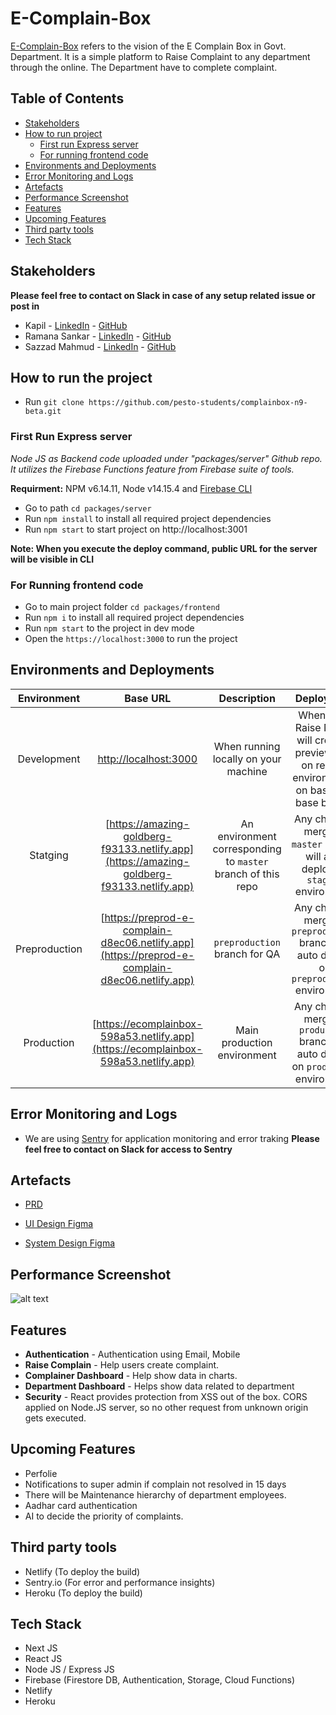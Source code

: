 # E-Complain-Box

[E-Complain-Box](https://ecomplainbox-598a53.netlify.app/) refers to the vision of the E Complain Box in Govt. Department. It is a simple platform to Raise Complaint to any department through the online. The Department have to complete complaint.  

## Table of Contents
- [Stakeholders](#stakeholders)
- [How to run project](#how-to-run-the-project)
  * [First run Express server](#first-run-express-server)
  * [For running frontend code](#for-running-frontend-code)
- [Environments and Deployments](#environments-and-deployments)
- [Error Monitoring and Logs](#error-monitoring-and-logs)
- [Artefacts](#artefacts)
- [Performance Screenshot](#performance-screenshot)
- [Features](#features)
- [Upcoming Features](#upcoming-features)
- [Third party tools](#third-party-tools)
- [Tech Stack](#tech-stack)

## Stakeholders 

**Please feel free to contact on Slack in case of any setup related issue or post in** 

- Kapil - [LinkedIn](https://www.linkedin.com/in/pardeep2411/) - [GitHub](https://github.com/pardeep24)
- Ramana Sankar - [LinkedIn](https://www.linkedin.com/in/ramanasankar/) - [GitHub](https://github.com/ramanasankarv)
- Sazzad Mahmud - [LinkedIn](www.linkedin.com/in/tusher-mahmud-49602a146) - [GitHub](https://github.com/tushermahmud)


## How to run the project

- Run `git clone https://github.com/pesto-students/complainbox-n9-beta.git`


### First Run Express server

*Node JS as Backend code uploaded under "packages/server" Github repo. It utilizes the Firebase Functions feature from Firebase suite of tools.*

**Requirment:** NPM v6.14.11, Node v14.15.4 and [Firebase CLI](https://firebase.google.com/docs/cli#install_the_firebase_cli)

- Go to path `cd packages/server`
- Run `npm install` to install all required project dependencies
- Run `npm start` to start project on http://localhost:3001


**Note: When you execute the deploy command, public URL for the server will be visible in CLI**


### For Running frontend code

- Go to main project folder `cd packages/frontend`
- Run `npm i` to install all required project dependencies
- Run `npm start` to the project in dev mode
- Open the `https://localhost:3000` to run the project 



## Environments and Deployments

| Environment | Base URL | Description  | Deployment |
| :-------:   | :------: | :----------: | :--------: |
| Development | [http://localhost:3000](http://localhost:3000) | When running locally on your machine  | When PR is Raise Netlify will create a preview URL on related environement on based on base branch  |
| Statging | [https://amazing-goldberg-f93133.netlify.app](https://amazing-goldberg-f93133.netlify.app) | An environment corresponding to `master` branch of this repo  |  Any changes merge to `master` branch will auto deploy on `staging` environment |
| Preproduction | [https://preprod-e-complain-d8ec06.netlify.app](https://preprod-e-complain-d8ec06.netlify.app) | `preproduction` branch for QA  | Any changes merge to `preproduction` branch will auto deploy on `preproduction` environment |
| Production | [https://ecomplainbox-598a53.netlify.app](https://ecomplainbox-598a53.netlify.app) | Main production environment  | Any changes merge to `production` branch will auto deploy on `production` environment |

## Error Monitoring and Logs

- We are using [Sentry](https://sentry.io/organizations/sector-17/issues/?environment=production&project=5814430
) for application monitoring and error traking **Please feel free to contact on Slack for access to Sentry** 

## Artefacts

- [PRD](https://docs.google.com/document/d/1iLnsn0tHP4HoJXGnd6GOE8xEWvFtouTdq5fkp_DFV3c/view)

- [UI Design Figma](https://www.figma.com/file/Fzt1upFpkfYxKEiBLtVAof/E-ComplainBox?node-id=0%3A1)

- [System Design Figma](https://www.figma.com/file/s1IW8TOSCte7FasXsuaCJP/HLD)


## Performance Screenshot

![alt text](https://firebasestorage.googleapis.com/v0/b/ecomplainbox-18f35.appspot.com/o/performance%2FPerformance.png?alt=media&token=4433afad-4b67-4e0f-91bc-fcd9af919d55)


## Features

- **Authentication** - Authentication using Email, Mobile
- **Raise Complain** - Help users create complaint.
- **Complainer Dashboard** - Help show data in charts.
- **Department Dashboard** - Helps show data related to department
- **Security** - React provides protection from XSS out of the box. CORS applied on Node.JS server, so no other request from unknown origin gets executed.


## Upcoming Features

- Perfolie
- Notifications to super admin if complain not resolved in 15 days
- There will be Maintenance hierarchy of department employees.
- Aadhar card authentication
- AI to decide the priority of complaints.


## Third party tools

- Netlify (To deploy the build)
- Sentry.io (For error and performance insights)
- Heroku (To deploy the build)


## Tech Stack

- Next JS
- React JS
- Node JS / Express JS
- Firebase (Firestore DB, Authentication, Storage, Cloud Functions)
- Netlify
- Heroku
